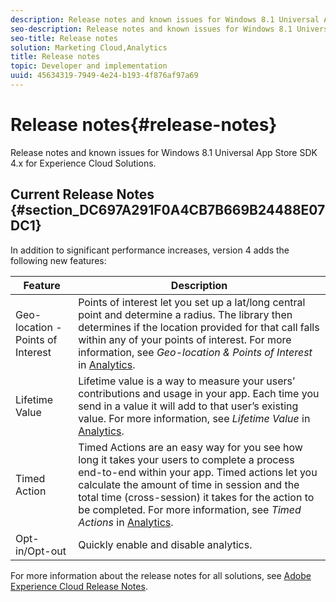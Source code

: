 ```yaml
---
description: Release notes and known issues for Windows 8.1 Universal App Store SDK 4.x for Experience Cloud Solutions.
seo-description: Release notes and known issues for Windows 8.1 Universal App Store SDK 4.x for Experience Cloud Solutions.
seo-title: Release notes
solution: Marketing Cloud,Analytics
title: Release notes
topic: Developer and implementation
uuid: 45634319-7949-4e24-b193-4f876af97a69
---
```


# Release notes{#release-notes}

Release notes and known issues for Windows 8.1 Universal App Store SDK 4.x for Experience Cloud Solutions.

## Current Release Notes {#section_DC697A291F0A4CB7B669B24488E07DC1}

In addition to significant performance increases, version 4 adds the following new features: 

| Feature | Description |
|--- |--- |
|Geo-location - Points of Interest|Points of interest let you set up a lat/long central point and determine a radius. The library then determines if the location provided for that call falls within any of your points of interest. For more information, see *Geo-location & Points of Interest* in [Analytics](/help/windows-appstore/analytics/analytics.md).|
|Lifetime Value|Lifetime value is a way to measure your users’ contributions and usage in your app. Each time you send in a value it will add to that user’s existing value.  For more information, see *Lifetime Value* in [Analytics](/help/windows-appstore/analytics/analytics.md).|
|Timed Action|Timed Actions are an easy way for you see how long it takes your users to complete a process end-to-end within your app. Timed actions let you calculate the amount of time in session and the total time (cross-session) it takes for the action to be completed. For more information, see *Timed Actions* in [Analytics](/help/windows-appstore/analytics/analytics.md).|
|Opt-in/Opt-out|Quickly enable and disable analytics.|


For more information about the release notes for all solutions, see [Adobe Experience Cloud Release Notes](https://marketing.adobe.com/resources/help/en_US/whatsnew/). 
